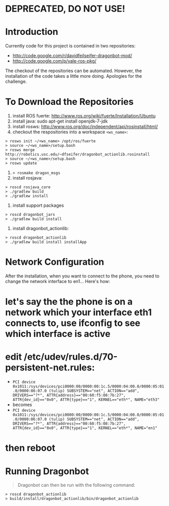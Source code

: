 # DEPRECATED, DO NOT USE! #

# Introduction #

Currently code for this project is contained in two repositories:

  * http://code.google.com/r/davidfeilseifer-dragonbot-mod/
  * http://code.google.com/p/yale-ros-pkg/

The checkout of the repositories can be automated. However, the installation of the code takes a little more doing. Apologies for the challenge.

# To Download the Repositories #

  1. install ROS fuerte: http://www.ros.org/wiki/fuerte/Installation/Ubuntu
  1. install java: sudo apt-get install openjdk-7-jdk
  1. install rosws: http://www.ros.org/doc/independent/api/rosinstall/html/
  1. checkout the respositories into a workspace `<ws_name>`:
```
> rosws init ~/<ws_name> /opt/ros/fuerte
> source ~/<ws_name>/setup.bash
> rosws merge http://robotics.usc.edu/~dfseifer/dragonbot_actionlib.rosinstall
> source ~/<ws_name>/setup.bash
> rosws update
```
  1. `> rosmake dragon_msgs`
  1. install rosjava:
```
> roscd rosjava_core
> ./gradlew build
> ./gradlew install
```
  1. install support packages
```
> roscd dragonbot_jars
> ./gradlew build install
```
  1. install dragonbot\_actionlib:
```
> roscd dragonbot_actionlib
> ./gradlew build install installApp
```

# Network Configuration #

After the installation, when you want to connect to the phone, you need to change the network interface to en1... Here's how:

# let's say the the phone is on a network which your interface eth1 connects to, use ifconfig to see which interface is active
# edit /etc/udev/rules.d/70-persistent-net.rules:
  * `PCI device 0x1011:/sys/devices/pci0000:00/0000:00:1c.5/0000:04:00.0/0000:05:01.0/0000:06:07.0 (tulip) SUBSYSTEM=="net", ACTION=="add", DRIVERS=="?*", ATTR{address}=="00:60:f5:08:7b:27", ATTR{dev_id}=="0x0", ATTR{type}=="1", KERNEL=="eth*", NAME="eth3"`
  * becomes
  * `PCI device 0x1011:/sys/devices/pci0000:00/0000:00:1c.5/0000:04:00.0/0000:05:01.0/0000:06:07.0 (tulip) SUBSYSTEM=="net", ACTION=="add", DRIVERS=="?*", ATTR{address}=="00:60:f5:08:7b:27", ATTR{dev_id}=="0x0", ATTR{type}=="1", KERNEL=="eth*", NAME="en1"`
# then reboot
# Running Dragonbot #
> Dragonbot can then be run with the following command:

```
> roscd dragonbot_actionlib
> build/install/dragonbot_actionlib/bin/dragonbot_actionlib
```